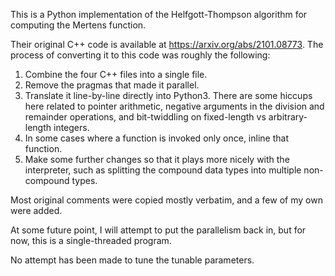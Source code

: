 This is a Python implementation of the Helfgott-Thompson algorithm for computing the Mertens function.

Their original C++ code is available at https://arxiv.org/abs/2101.08773.  The process of converting it to this code was roughly the following:

1.  Combine the four C++ files into a single file.
2.  Remove the pragmas that made it parallel.
3.  Translate it line-by-line directly into Python3.  There are some hiccups here related to pointer arithmetic, negative arguments in the division and remainder operations, and bit-twiddling on fixed-length vs arbitrary-length integers.
4.  In some cases where a function is invoked only once, inline that function.
5.  Make some further changes so that it plays more nicely with the interpreter, such as splitting the compound data types into multiple non-compound types.

Most original comments were copied mostly verbatim, and a few of my own were added.

At some future point, I will attempt to put the parallelism back in, but for now, this is a single-threaded program.

No attempt has been made to tune the tunable parameters.
